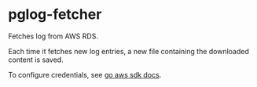 # pglog-fetcher
Fetches log from AWS RDS.

Each time it fetches new log entries, a new file
containing the downloaded content is saved.

To configure credentials, see [go aws sdk docs](https://github.com/aws/aws-sdk-go#configuring-credentials).
